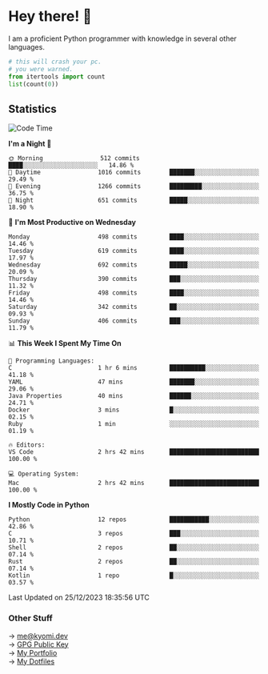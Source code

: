 # Hey there! 👋

I am a proficient Python programmer with knowledge in several other languages.

```py
# this will crash your pc.
# you were warned.
from itertools import count
list(count(0))
```

## Statistics
<!--START_SECTION:waka-->
![Code Time](http://img.shields.io/badge/Code%20Time-722%20hrs%203%20mins-blue)

**I'm a Night 🦉** 

```text
🌞 Morning                512 commits         ████░░░░░░░░░░░░░░░░░░░░░   14.86 % 
🌆 Daytime                1016 commits        ███████░░░░░░░░░░░░░░░░░░   29.49 % 
🌃 Evening                1266 commits        █████████░░░░░░░░░░░░░░░░   36.75 % 
🌙 Night                  651 commits         █████░░░░░░░░░░░░░░░░░░░░   18.90 % 
```
📅 **I'm Most Productive on Wednesday** 

```text
Monday                   498 commits         ████░░░░░░░░░░░░░░░░░░░░░   14.46 % 
Tuesday                  619 commits         ████░░░░░░░░░░░░░░░░░░░░░   17.97 % 
Wednesday                692 commits         █████░░░░░░░░░░░░░░░░░░░░   20.09 % 
Thursday                 390 commits         ███░░░░░░░░░░░░░░░░░░░░░░   11.32 % 
Friday                   498 commits         ████░░░░░░░░░░░░░░░░░░░░░   14.46 % 
Saturday                 342 commits         ██░░░░░░░░░░░░░░░░░░░░░░░   09.93 % 
Sunday                   406 commits         ███░░░░░░░░░░░░░░░░░░░░░░   11.79 % 
```


📊 **This Week I Spent My Time On** 

```text
💬 Programming Languages: 
C                        1 hr 6 mins         ██████████░░░░░░░░░░░░░░░   41.18 % 
YAML                     47 mins             ███████░░░░░░░░░░░░░░░░░░   29.06 % 
Java Properties          40 mins             ██████░░░░░░░░░░░░░░░░░░░   24.71 % 
Docker                   3 mins              █░░░░░░░░░░░░░░░░░░░░░░░░   02.15 % 
Ruby                     1 min               ░░░░░░░░░░░░░░░░░░░░░░░░░   01.19 % 

🔥 Editors: 
VS Code                  2 hrs 42 mins       █████████████████████████   100.00 % 

💻 Operating System: 
Mac                      2 hrs 42 mins       █████████████████████████   100.00 % 
```

**I Mostly Code in Python** 

```text
Python                   12 repos            ███████████░░░░░░░░░░░░░░   42.86 % 
C                        3 repos             ███░░░░░░░░░░░░░░░░░░░░░░   10.71 % 
Shell                    2 repos             ██░░░░░░░░░░░░░░░░░░░░░░░   07.14 % 
Rust                     2 repos             ██░░░░░░░░░░░░░░░░░░░░░░░   07.14 % 
Kotlin                   1 repo              █░░░░░░░░░░░░░░░░░░░░░░░░   03.57 % 
```




 Last Updated on 25/12/2023 18:35:56 UTC
<!--END_SECTION:waka-->

### Other Stuff

→ [me@kyomi.dev](mailto:me@kyomi.dev)\
→ [GPG Public Key](https://github.com/bitterteriyaki.gpg)\
→ [My Portfolio](https://kyomi.dev)\
→ [My Dotfiles](https://github.com/bitterteriyaki/dotfiles)
